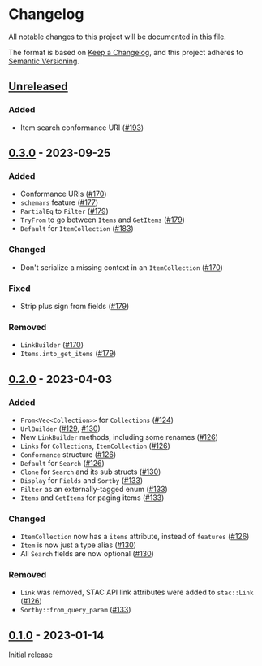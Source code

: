 # Changelog

All notable changes to this project will be documented in this file.

The format is based on [Keep a Changelog](https://keepachangelog.com/en/1.0.0/), and this project adheres to [Semantic Versioning](https://semver.org/spec/v2.0.0.html).

## [Unreleased]

### Added

- Item search conformance URI ([#193](https://github.com/stac-utils/stac-rs/pull/193))

## [0.3.0] - 2023-09-25

### Added

- Conformance URIs ([#170](https://github.com/stac-utils/stac-rs/pull/170))
- `schemars` feature ([#177](https://github.com/stac-utils/stac-rs/pull/177))
- `PartialEq` to `Filter` ([#179](https://github.com/stac-utils/stac-rs/pull/179))
- `TryFrom` to go between `Items` and `GetItems` ([#179](https://github.com/stac-utils/stac-rs/pull/179))
- `Default` for `ItemCollection` ([#183](https://github.com/stac-utils/stac-rs/pull/183))

### Changed

- Don't serialize a missing context in an `ItemCollection` ([#170](https://github.com/stac-utils/stac-rs/pull/170))

### Fixed

- Strip plus sign from fields ([#179](https://github.com/stac-utils/stac-rs/pull/179))

### Removed

- `LinkBuilder` ([#170](https://github.com/stac-utils/stac-rs/pull/170))
- `Items.into_get_items` ([#179](https://github.com/stac-utils/stac-rs/pull/179))

## [0.2.0] - 2023-04-03

### Added

- `From<Vec<Collection>>` for `Collections` ([#124](https://github.com/stac-utils/stac-rs/pull/124))
- `UrlBuilder` ([#129](https://github.com/stac-utils/stac-rs/pull/129), [#130](https://github.com/stac-utils/stac-rs/pull/130))
- New `LinkBuilder` methods, including some renames ([#126](https://github.com/stac-utils/stac-rs/pull/126))
- `Links` for `Collections`, `ItemCollection` ([#126](https://github.com/stac-utils/stac-rs/pull/126))
- `Conformance` structure ([#126](https://github.com/stac-utils/stac-rs/pull/126))
- `Default` for `Search` ([#126](https://github.com/stac-utils/stac-rs/pull/126))
- `Clone` for `Search` and its sub structs ([#130](https://github.com/stac-utils/stac-rs/pull/130))
- `Display` for `Fields` and `Sortby` ([#133](https://github.com/stac-utils/stac-rs/pull/133))
- `Filter` as an externally-tagged enum ([#133](https://github.com/stac-utils/stac-rs/pull/133))
- `Items` and `GetItems` for paging items ([#133](https://github.com/stac-utils/stac-rs/pull/133))

### Changed

- `ItemCollection` now has a `items` attribute, instead of `features` ([#126](https://github.com/stac-utils/stac-rs/pull/126))
- `Item` is now just a type alias ([#130](https://github.com/stac-utils/stac-rs/pull/130))
- All `Search` fields are now optional ([#130](https://github.com/stac-utils/stac-rs/pull/130))

### Removed

- `Link` was removed, STAC API link attributes were added to `stac::Link` ([#126](https://github.com/stac-utils/stac-rs/pull/126))
- `Sortby::from_query_param` ([#133](https://github.com/stac-utils/stac-rs/pull/133))

## [0.1.0] - 2023-01-14

Initial release

[unreleased]: https://github.com/stac-utils/stac-rs/compare/stac-api-v0.3.0...main
[0.3.0]: https://github.com/stac-utils/stac-rs/compare/stac-api-v0.2.0...stac-api-v0.3.0
[0.2.0]: https://github.com/stac-utils/stac-rs/compare/stac-api-v0.1.0...stac-api-v0.2.0
[0.1.0]: https://github.com/stac-utils/stac-rs/releases/tag/stac-api-v0.1.0
